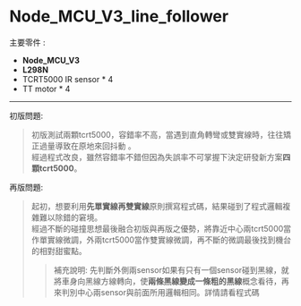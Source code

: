 # Node_MCU_V3_line_follower
主要零件 :  
* **Node_MCU_V3**  
* **L298N**  
* TCRT5000 IR sensor * 4  
* TT motor * 4
------
初版問題:  
> 初版測試兩顆tcrt5000，容錯率不高，當遇到直角轉彎或雙實線時，往往矯正過量導致在原地來回抖動 。  
> 經過程式改良，雖然容錯率不錯但因為失誤率不可掌握下決定研發新方案**四顆tcrt5000**。

再版問題:
> 起初，想要利用**先單實線再雙實線**原則撰寫程式碼，結果碰到了程式邏輯複雜難以除錯的窘境。  
> 經過不斷的碰撞思想最後融合初版與再版之優勢，將靠近中心兩tcrt5000當作單實線微調，外兩tcrt5000當作雙實線微調，再不斷的微調最後找到機台的相對甜蜜點。  
>> 補充說明:
>> 先判斷外側兩sensor如果有只有一個sensor碰到黑線，就將車身向黑線方線轉向，使**兩條黑線變成一條粗的黑線**概念看待，再來判別中心兩sensor與前面所用邏輯相同。詳情請看程式碼
